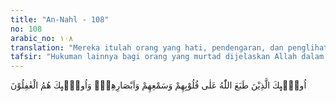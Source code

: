 ```yaml
---
title: "An-Nahl - 108"
no: 108
arabic_no: ١٠٨
translation: "Mereka itulah orang yang hati, pendengaran, dan penglihatannya telah dikunci oleh Allah. Mereka itulah orang yang lalai."
tafsir: "Hukuman lainnya bagi orang yang murtad dijelaskan Allah dalam ayat ini, yaitu Allah swt menutup hati (jiwa), pandangan, dan penglihatan mereka. Hati mereka tertutup disebabkan kekerasan dan kekafirannya, sehingga tidak dapat terbuka untuk memahami dan menanggapi tanda-tanda keberadaan Allah. Pandangan dan penglihatan mereka tertutup disebabkan pengertian dan kesan dari apa yang didengar dan dilihat mereka tidak sampai ke dalam hati.\n\nPancaran cahaya Ilahi dan ilmu tidak dapat menembus dan menyinari kalbu mereka menuju jalan Ilahi. Batin mereka juga tidak mampu menyerap fakta ilmiah sebagai tanda keesaan dan kebesaran Allah swt. Manusia serupa inilah yang dikatakan Allah swt seperti hewan, bahkan lebih jelek lagi.\n\nFirman Allah swt:\n\nBarang siapa murtad di antara kamu dari agamanya, lalu dia mati dalam kekafiran, maka mereka itu sia-sia amalnya di dunia dan di akhirat, dan mereka itulah penghuni neraka, mereka kekal di dalamnya. (al-Baqarah/2: 217)\n\nHukuman selanjutnya bagi mereka yang murtad ialah menjadikan mereka lalai terhadap hakikat kebenaran. Mereka memang tidak punya perhatian sama sekali kepada lingkungan, sehingga mereka menjadi pasif (jumud) dan terkucil.\n\nHukuman bagi orang Islam yang dengan sadar murtad dari Islam adalah hukum bunuh seperti yang dilakukan oleh Ali r.a. dan Mu'adz bin Jabal terhadap orang yang murtad di zamannya, berdasarkan riwayat Imam Ahmad. Kedua sahabat itu berpegang kepada sabda Rasul:\n\nBarang siapa mengganti agamanya (Islam) bunuhlah dia. (Riwayat Ahmad, al-Bukhari dan Muslim dari Ibnu 'Abbas)"
---
```


اُولٰۤىِٕكَ الَّذِيْنَ طَبَعَ اللّٰهُ عَلٰى قُلُوْبِهِمْ وَسَمْعِهِمْ وَاَبْصَارِهِمْۗ وَاُولٰۤىِٕكَ هُمُ الْغٰفِلُوْنَ 
